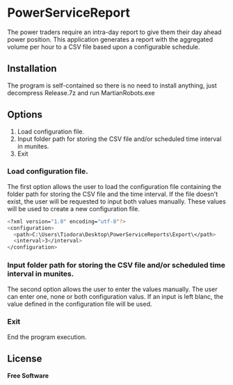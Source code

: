 # PowerServiceReport
The power traders require an intra-day report to give them their day ahead power position. This application generates a report with the aggregated volume per hour to a CSV file based upon a configurable schedule.
## Installation
The program is self-contained so there is no need to install anything, just decompress Release.7z and run MartianRobots.exe 

## Options
1. Load configuration file.
2. Input folder path for storing the CSV file and/or scheduled time interval in munites.
3. Exit

### Load configuration file.
 The first option allows the user to load the configuration file containing the folder path for storing the CSV file and the time interval. If the file doesn't exist, the user will be requested to input both values manually. These values will be used to create a new configuration file.
```sh
<?xml version="1.0" encoding="utf-8"?>
<configuration>
  <path>C:\Users\Tiodora\Desktop\PowerServiceReports\Export\</path>
  <interval>3</interval>
</configuration>
```

### Input folder path for storing the CSV file and/or scheduled time interval in munites.
 The second option allows the user to enter the values manually. The user can enter one, none or both configuration valus. If an input is left blanc, the value defined in the configuration file will be used.

### Exit
End the program execution.
 
## License
**Free Software**
